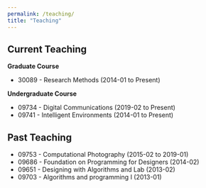 ```yaml
---
permalink: /teaching/
title: "Teaching"
---
```

## Current Teaching

**Graduate Course**

- 30089 - Research Methods                              (2014-01 to Present)

**Undergraduate Course**

- 09734 - Digital Communications                        (2019-02 to Present)
- 09741 - Intelligent Environments                      (2014-01 to Present)

## Past Teaching
- 09753 - Computational Photography                     (2015-02 to 2019-01)
- 09686 - Foundation on Programming for Designers 	    (2014-02)
- 09651 - Designing with Algorithms and Lab			    (2013-02)
- 09703 - Algorithms and programming I 	                (2013-01)

